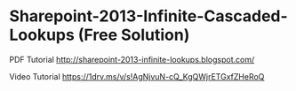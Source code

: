 # Sharepoint-2013-Infinite-Cascaded-Lookups (Free Solution)

PDF Tutorial
http://sharepoint-2013-infinite-lookups.blogspot.com/

Video Tutorial
https://1drv.ms/v/s!AgNjvuN-cQ_KgQWjrETGxfZHeRoQ

